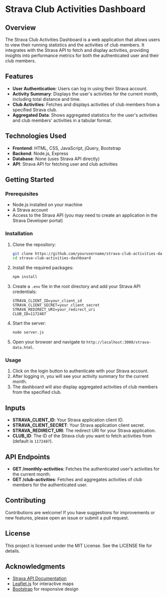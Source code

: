 # Strava Club Activities Dashboard

## Overview

The Strava Club Activities Dashboard is a web application that allows users to view their running statistics and the activities of club members. It integrates with the Strava API to fetch and display activities, providing insights into performance metrics for both the authenticated user and their club members.

## Features

- **User Authentication**: Users can log in using their Strava account.
- **Activity Summary**: Displays the user's activities for the current month, including total distance and time.
- **Club Activities**: Fetches and displays activities of club members from a specified Strava club.
- **Aggregated Data**: Shows aggregated statistics for the user's activities and club members' activities in a tabular format.

## Technologies Used

- **Frontend**: HTML, CSS, JavaScript, jQuery, Bootstrap
- **Backend**: Node.js, Express
- **Database**: None (uses Strava API directly)
- **API**: Strava API for fetching user and club activities

## Getting Started

### Prerequisites

- Node.js installed on your machine
- A Strava account
- Access to the Strava API (you may need to create an application in the Strava Developer portal)

### Installation

1. Clone the repository:

   ```bash
   git clone https://github.com/yourusername/strava-club-activities-dashboard.git
   cd strava-club-activities-dashboard
   ```

2. Install the required packages:

   ```bash
   npm install
   ```

3. Create a `.env` file in the root directory and add your Strava API credentials:

   ```
   STRAVA_CLIENT_ID=your_client_id
   STRAVA_CLIENT_SECRET=your_client_secret
   STRAVA_REDIRECT_URI=your_redirect_uri
   CLUB_ID=1172487
   ```

4. Start the server:

   ```bash
   node server.js
   ```

5. Open your browser and navigate to `http://localhost:3000/strava-data.html`.

### Usage

1. Click on the login button to authenticate with your Strava account.
2. After logging in, you will see your activity summary for the current month.
3. The dashboard will also display aggregated activities of club members from the specified club.

## Inputs

- **STRAVA_CLIENT_ID**: Your Strava application client ID.
- **STRAVA_CLIENT_SECRET**: Your Strava application client secret.
- **STRAVA_REDIRECT_URI**: The redirect URI for your Strava application.
- **CLUB_ID**: The ID of the Strava club you want to fetch activities from (default is `1172487`).

## API Endpoints

- **GET /monthly-activities**: Fetches the authenticated user's activities for the current month.
- **GET /club-activities**: Fetches and aggregates activities of club members for the authenticated user.

## Contributing

Contributions are welcome! If you have suggestions for improvements or new features, please open an issue or submit a pull request.

## License

This project is licensed under the MIT License. See the LICENSE file for details.

## Acknowledgments

- [Strava API Documentation](https://developers.strava.com/docs/)
- [Leaflet.js](https://leafletjs.com/) for interactive maps
- [Bootstrap](https://getbootstrap.com/) for responsive design